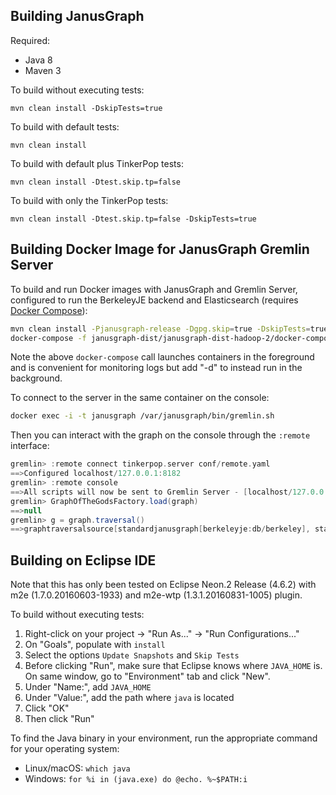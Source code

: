 Building JanusGraph
--------------

Required:

* Java 8
* Maven 3

To build without executing tests:

```
mvn clean install -DskipTests=true
```

To build with default tests:

```
mvn clean install
```

To build with default plus TinkerPop tests:

```
mvn clean install -Dtest.skip.tp=false
```

To build with only the TinkerPop tests:

```
mvn clean install -Dtest.skip.tp=false -DskipTests=true
```

## Building Docker Image for JanusGraph Gremlin Server

To build and run Docker images with JanusGraph and Gremlin Server, configured 
to run the BerkeleyJE backend and Elasticsearch (requires [Docker Compose](https://docs.docker.com/compose/)):

```bash
mvn clean install -Pjanusgraph-release -Dgpg.skip=true -DskipTests=true && mvn docker:build -Pjanusgraph-docker -pl janusgraph-dist
docker-compose -f janusgraph-dist/janusgraph-dist-hadoop-2/docker-compose.yml up
```

Note the above `docker-compose` call launches containers in the foreground and is convenient for monitoring logs but add "-d" to instead run in the background.

To connect to the server in the same container on the console:

```bash
docker exec -i -t janusgraph /var/janusgraph/bin/gremlin.sh
```

Then you can interact with the graph on the console through the `:remote` interface:

```groovy
gremlin> :remote connect tinkerpop.server conf/remote.yaml
==>Configured localhost/127.0.0.1:8182
gremlin> :remote console
==>All scripts will now be sent to Gremlin Server - [localhost/127.0.0.1:8182] - type ':remote console' to return to local mode
gremlin> GraphOfTheGodsFactory.load(graph)
==>null
gremlin> g = graph.traversal()
==>graphtraversalsource[standardjanusgraph[berkeleyje:db/berkeley], standard]
```

## Building on Eclipse IDE
Note that this has only been tested on Eclipse Neon.2 Release (4.6.2) with m2e (1.7.0.20160603-1933) and m2e-wtp (1.3.1.20160831-1005) plugin.


To build without executing tests:

1. Right-click on your project -> "Run As..." -> "Run Configurations..."
2. On "Goals", populate with `install`
3. Select the options `Update Snapshots` and `Skip Tests`
4. Before clicking "Run", make sure that Eclipse knows where `JAVA_HOME` is. On same window, go to "Environment" tab and click "New".
5. Under "Name:", add `JAVA_HOME`
6. Under "Value:", add the path where `java` is located
7. Click "OK"
8. Then click "Run"

To find the Java binary in your environment, run the appropriate command for your operating system:
* Linux/macOS: `which java`
* Windows: `for %i in (java.exe) do @echo. %~$PATH:i`

